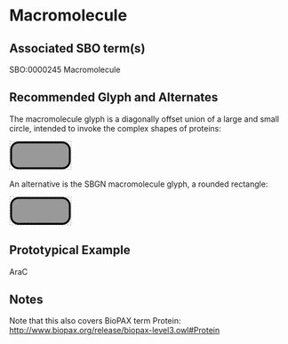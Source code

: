 # Macromolecule

## Associated SBO term(s)
SBO:0000245 Macromolecule

## Recommended Glyph and Alternates
The macromolecule glyph is a diagonally offset union of a large and small circle, intended to invoke the complex shapes of proteins:

![glyph specification](macromolecule-specification.png)

An alternative is the SBGN macromolecule glyph, a rounded rectangle:

![glyph specification](macromolecule-sbgn-specification.png)

## Prototypical Example

AraC

## Notes
Note that this also covers BioPAX term Protein: http://www.biopax.org/release/biopax-level3.owl#Protein
